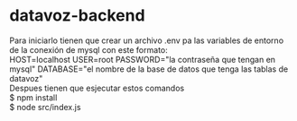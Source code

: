 # datavoz-backend
Para iniciarlo tienen que crear un archivo .env pa las variables de entorno de la conexión de mysql con este formato:
<br>
HOST=localhost
USER=root
PASSWORD="la contraseña que tengan en mysql"
DATABASE="el nombre de la base de datos que tenga las tablas de datavoz"
<br>
Despues tienen que esjecutar estos comandos
<br>
$ npm install
<br>
$ node src/index.js
